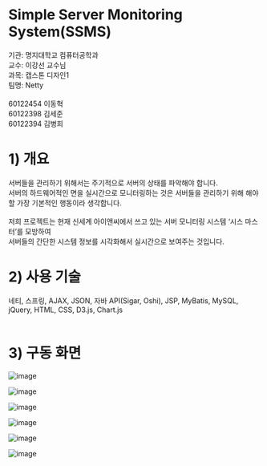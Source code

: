 # Simple Server Monitoring System(SSMS)

기관: 명지대학교 컴퓨터공학과
<br>
교수: 이강선 교수님
<br>
과목: 캡스톤 디자인1
<br>
팀명: Netty
<br>
<br>
60122454 이동혁
<br>
60122398 김세준
<br>
60122394 김병희
<br>

# 1) 개요
서버들을 관리하기 위해서는 주기적으로 서버의 상태를 파악해야 합니다.
<br>
서버의 하드웨어적인 면을 실시간으로 모니터링하는 것은 서버들을 관리하기 위해 해야할 가장 기본적인 행동이라 생각합니다.
<br>
<br>
저희 프로젝트는 현재 신세계 아이앤씨에서 쓰고 있는 서버 모니터링 시스템 ‘시스 마스터’를 모방하여
<br>
서버들의 간단한 시스템 정보를 시각화해서 실시간으로 보여주는 것입니다.

# 2) 사용 기술
네티, 스프링, AJAX, JSON, 자바 API(Sigar, Oshi), JSP, MyBatis, MySQL, jQuery, HTML, CSS, D3.js, Chart.js
<br>
<br>

# 3) 구동 화면
![image](https://cloud.githubusercontent.com/assets/15026049/26786685/5eacee0e-4a42-11e7-903d-ca44a2b83952.png)

![image](https://cloud.githubusercontent.com/assets/15026049/26786218/d17b01ca-4a40-11e7-9976-15b68b931e63.png)

![image](https://cloud.githubusercontent.com/assets/15026049/26786234/e372e1b8-4a40-11e7-9a11-8a3c9bb5ff6d.png)

![image](https://cloud.githubusercontent.com/assets/15026049/26786241/e6569c12-4a40-11e7-8f42-194bfae172e0.png)

![image](https://cloud.githubusercontent.com/assets/15026049/26786251/ec1ab08e-4a40-11e7-9700-c0d60bf7665b.png)

![image](https://cloud.githubusercontent.com/assets/15026049/26812132/de749e02-4ab0-11e7-8382-bfef58743540.png)
